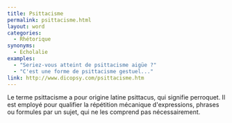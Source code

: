 ```yaml
---
title: Psittacisme
permalink: psittacisme.html
layout: word
categories:
  - Rhétorique
synonyms:
  - Echolalie
examples:
  - "Seriez-vous atteint de psittacisme aigüe ?"
  - "C'est une forme de psittacisme gestuel..."
link: http://www.dicopsy.com/psittacisme.htm
---
```


Le terme psittacisme a pour origine latine psittacus, qui signifie perroquet. Il est employé pour qualifier la répétition mécanique d'expressions, phrases ou formules par un sujet, qui ne les comprend pas nécessairement.

